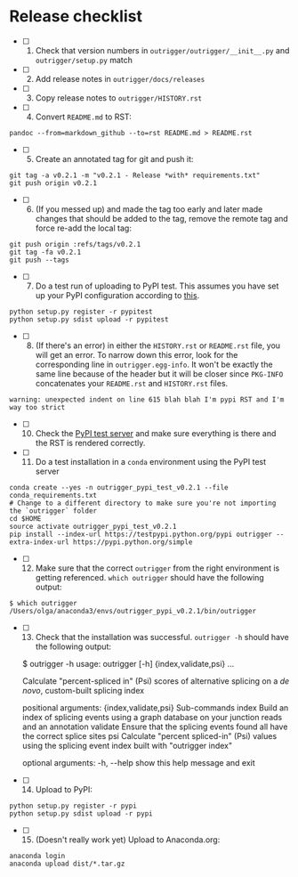 # Release checklist

- [ ] 1. Check that version numbers in `outrigger/outrigger/__init__.py` and `outrigger/setup.py` match
- [ ] 2. Add release notes in `outrigger/docs/releases`
- [ ] 3. Copy release notes to `outrigger/HISTORY.rst`
- [ ] 4. Convert `README.md` to RST:

```
pandoc --from=markdown_github --to=rst README.md > README.rst
```

- [ ] 5. Create an annotated tag for git and push it:

```
git tag -a v0.2.1 -m "v0.2.1 - Release *with* requirements.txt"
git push origin v0.2.1
```

- [ ] 6. (If you messed up) and made the tag too early and later made changes that should be added to the tag, remove the remote tag and force re-add the local tag:

```
git push origin :refs/tags/v0.2.1
git tag -fa v0.2.1
git push --tags
```


- [ ] 7. Do a test run of uploading to PyPI test. This assumes you have set up your PyPI configuration according to [this](http://peterdowns.com/posts/first-time-with-pypi.html).
```
python setup.py register -r pypitest
python setup.py sdist upload -r pypitest
```

- [ ] 8. (If there's an error) in either the `HISTORY.rst` or `README.rst` file, you will get an error. To narrow down this error, look for the corresponding line in `outrigger.egg-info`. It won't be exactly the same line because of the header but it will be closer since `PKG-INFO` concatenates your `README.rst` and `HISTORY.rst` files.

```
warning: unexpected indent on line 615 blah blah I'm pypi RST and I'm way too strict
```

- [ ] 10. Check the [PyPI test server](https://testpypi.python.org/pypi) and make sure everything is there and the RST is rendered correctly.
- [ ] 11. Do a test installation in a `conda` environment using the PyPI test server

```
conda create --yes -n outrigger_pypi_test_v0.2.1 --file conda_requirements.txt
# Change to a different directory to make sure you're not importing the `outrigger` folder
cd $HOME
source activate outrigger_pypi_test_v0.2.1
pip install --index-url https://testpypi.python.org/pypi outrigger --extra-index-url https://pypi.python.org/simple
```

- [ ] 12. Make sure that the correct `outrigger` from the right environment is getting referenced. `which outrigger` should have the following output:

```
$ which outrigger
/Users/olga/anaconda3/envs/outrigger_pypi_v0.2.1/bin/outrigger
```

- [ ] 13. Check that the installation was successful. `outrigger -h` should have the following output:


    $ outrigger -h
    usage: outrigger [-h] {index,validate,psi} ...

    Calculate "percent-spliced in" (Psi) scores of alternative splicing on a *de
    novo*, custom-built splicing index

    positional arguments:
      {index,validate,psi}  Sub-commands
        index               Build an index of splicing events using a graph
                            database on your junction reads and an annotation
        validate            Ensure that the splicing events found all have the
                            correct splice sites
        psi                 Calculate "percent spliced-in" (Psi) values using the
                            splicing event index built with "outrigger index"

    optional arguments:
      -h, --help            show this help message and exit


- [ ] 14. Upload to PyPI:

```
python setup.py register -r pypi
python setup.py sdist upload -r pypi
```

- [ ] 15. (Doesn't really work yet) Upload to Anaconda.org:

```
anaconda login
anaconda upload dist/*.tar.gz
```

